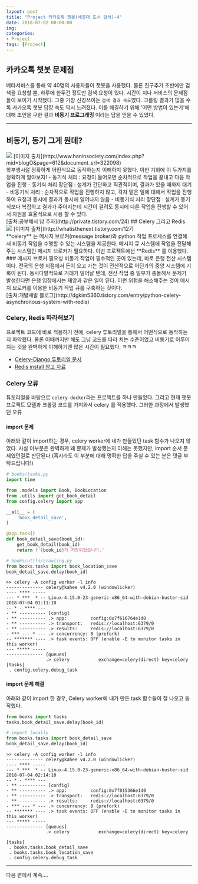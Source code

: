 ```yaml
---
layout: post
title: "Project 카카오톡 챗봇(세종대 도서 검색)-4"
date: 2018-07-02 00:00:00
img:
categories:
- Project
tags: [Project]
---
```


## 카카오톡 챗봇 문제점
베타서비스를 통해 약 40명의 사용자들이 챗봇을 사용했다. 물론 친구추가 초반에만 검색을 요청할 뿐, 하루에 한두건 정도만 검색 요청이 있다. 시간이 지나 서비스의 문제점들이 보이기 시작했다. 그중 가장 신경쓰이는 `검색 결과 속도`였다. 크롤링 결과가 많을 수록 카카오톡 챗봇 답장 속도 역시 느려졌다. 이를 해결하기 위해 '어떤 방법이 있는가'에 대해 조언을 구한 결과 **비동기 프로그래밍** 이라는 답을 얻을 수 있었다.

----

## 비동기, 동기 그게 뭔데?
 <img src="{{ site.url }}/assets/post_img/Synchronous_asynchronous.jpg">
[이미지 출처](http://www.haninsociety.com/index.php?mid=blogO&page=612&document_srl=322098)<br>
학부생시절 정확하게 어떤식으로 동작하는지 이해하지 못했다. 이번 기회에 이 두가지를 정확하게 알아보자!
- 동기식 처리 : 요청이 들어오면 순차적으로 작업을 끝내고 다음 작업을 진행
- 동기식 처리 장단점 : 설계가 간단하고 직관적이며, 결과가 있을 때까지 대기
- 비동기식 처리 : 순차적으로 작업을 진행하지 않고, 각자 맡은 일에 대해서 작업을 진행하여 요청과 동시에 결과가 동시에 일어나지 않음
- 비동기식 처리 장단점 : 설계가 동기식보다 복잡하고 결과가 주어지는데 시간이 걸려도 동시에 다른 작업을 진행할 수 있어서 자원을 효율적으로 사용 할 수 있다.
<br>
[출처:공부해서 남 주자](http://private.tistory.com/24)
## Celery 그리고 Redis
<img src="{{ site.url }}/assets/post_img/django_celery.png">
[이미지 출처](http://whatisthenext.tistory.com/127)<br>
**celery** 는 메시지 브로커(message broker)와 python 작업 프로세스를 연결해서 비동기 작업을 수행할 수 있는 시스템을 제공한다. 메시지 큐 시스템에 작업을 전달해주는 시스템인 메시지 브로커가 필요하다. 이번 프로젝트에선 **Redis** 를 이용했다.
### 메시지 브로커 필요성
비동기 작업이 필수적인 곳이 있는데, 바로 은행 전산 시스템이다. 전국의 은행 지점에서 돈이 오고 가는 것이 전산적으로 어딘가의 중앙 시스템에 기록이 된다. 동시다발적으로 거래가 일어날 텐데, 전산 작업 중 일부가 충돌해서 문제가 발생한다면 은행 입장에서는 재앙과 같은 일이 된다. 이런 위험을 해소해주는 것이 메시지 브로커를 이용한 비동기 작업 큐를 구축하는 것이다.
<br>
[출처:개발새발 블로그](http://dgkim5360.tistory.com/entry/python-celery-asynchronous-system-with-redis)

### Celery, Redis 따라해보기
프로젝트 코드에 바로 적용하기 전에, celery 튜토리얼을 통해서 어떤식으로 동작하는지 파악했다. 물론 이때까지만 해도 그냥 코드를 따라 치는 수준이었고 비동기로 이루어지는 것을 완벽하게 이해하기엔 많은 시간이 필요했다. ㅋㅋㅋ
- [Celery-Django 튜토리얼 문서](http://docs.celeryproject.org/en/latest/django/first-steps-with-django.html)
- [Redis install 참고 자료](http://dgkim5360.tistory.com/entry/install-redis-for-linux-or-windows)

### Celery 오류
튜토리얼을 바탕으로 `celery-docker`라는 프로젝트를 하나 만들었다. 그리고 현재 챗봇 프로젝트 모델과 크롤링 코드를 가져와서 celery 를 적용했다. 그러한 과정에서 발생했던 오류

#### import 문제
아래와 같이 import하는 경우, celery worker에 내가 만들었던 task 함수가 나오지 않았다. 사실 이부분은 완벽하게 왜 문제가 발생했는지 이해는 못했지만, import 순서 문제였던걸로 판단된다.(혹시라도 이 부분에 대해 명확한 답을 주실 수 있는 분은 댓글 부탁드립니다!)

```python
# books/tasks.py
import time

from .models import Book, BookLocation
from .utils import get_book_detail
from config.celery import app

__all__ = (
    'book_detail_save',
)

@app.task()
def book_detail_save(book_id):
    get_book_detail(book_id)
    return f'{book_id}가 저장되었습니다.'

# books/utils/crawling.py
from books.tasks import book_location_save
book_detail_save.delay(book_id)
```

```console
>> celery -A config worker -l info
-------------- celery@kahee v4.2.0 (windowlicker)
---- **** -----
--- * ***  * -- Linux-4.15.0-23-generic-x86_64-with-debian-buster-sid 2018-07-04 01:11:18
-- * - **** ---
- ** ---------- [config]
- ** ---------- .> app:         config:0x7f616764e1d0
- ** ---------- .> transport:   redis://localhost:6379/0
- ** ---------- .> results:     redis://localhost:6379/0
- *** --- * --- .> concurrency: 8 (prefork)
-- ******* ---- .> task events: OFF (enable -E to monitor tasks in this worker)
--- ***** -----
-------------- [queues]
               .> celery           exchange=celery(direct) key=celery
[tasks]
 . config.celery.debug_task
```

#### import 문제 해결
아래와 같이 import 한 경우, Celery worker에 내가 만든 task 함수들이 잘 나오고 동작했다.

```python
from books import tasks
tasks.book_detail_save.delay(book_id)

# import locally
from books.tasks import book_detail_save
book_detail_save.delay(book_id)
```

```console
>> celery -A config worker -l info
-------------- celery@kahee v4.2.0 (windowlicker)
---- **** -----
--- * ***  * -- Linux-4.15.0-23-generic-x86_64-with-debian-buster-sid 2018-07-04 02:14:10
-- * - **** ---
- ** ---------- [config]
- ** ---------- .> app:         config:0x7f015366e1d0
- ** ---------- .> transport:   redis://localhost:6379/0
- ** ---------- .> results:     redis://localhost:6379/0
- *** --- * --- .> concurrency: 8 (prefork)
-- ******* ---- .> task events: OFF (enable -E to monitor tasks in this worker)
--- ***** -----
-------------- [queues]
               .> celery           exchange=celery(direct) key=celery

[tasks]
 . books.tasks.book_detail_save
 . books.tasks.book_location_save
 . config.celery.debug_task
```

----

다음 편에서 계속....
